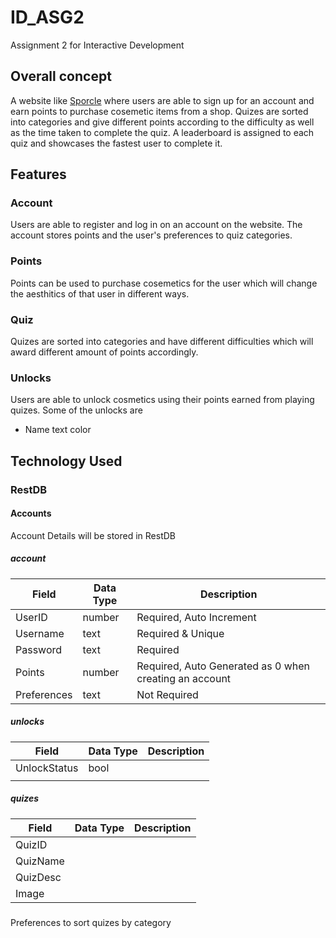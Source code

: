 # ID_ASG2
 Assignment 2 for Interactive Development

## Overall concept
A website like [Sporcle](https://www.sporcle.com/?refresh) where users are able to sign up for an account
and earn points to purchase cosemetic items from a shop. Quizes are sorted into categories and give different points according to the difficulty as well as the time taken to complete the quiz. A leaderboard is assigned to each quiz and showcases the fastest user to complete it.

## Features

### Account
Users are able to register and log in on an account on the website.
The account stores points and the user's preferences to quiz categories.

### Points
Points can be used to purchase cosemetics for the user which will change the aesthitics of that user in different ways. 

### Quiz
Quizes are sorted into categories and have different difficulties which will award different amount of points accordingly.

### Unlocks
Users are able to unlock cosmetics using their points earned from playing quizes.
Some of the unlocks are
- Name text color

## Technology Used
### RestDB

#### Accounts
Account Details will be stored in RestDB

##### account
|Field|Data Type|Description|
|-----|---------|-----------|
|UserID|number|Required, Auto Increment|
|Username|text|Required & Unique|
|Password|text|Required|
|Points|number|Required, Auto Generated as 0 when creating an account|
|Preferences|text|Not Required|

##### unlocks
|Field|Data Type|Description|
|-----|---------|-----------|
|UnlockStatus|bool|
||

##### quizes
|Field|Data Type|Description|
|-----|---------|-----------|
|QuizID|
|QuizName|
|QuizDesc|
|Image|

##### 

Preferences to sort quizes by category